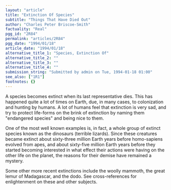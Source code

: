 ```yaml
---
layout: "article"
title: "Extinction Of Species"
subtitle: "Things That Have Died Out"
author: "Charles Peter Briscoe-Smith"
factuality: "Real"
pgg_id: "2R84"
permalink: "articles/2R84"
pgg_date: "1994/01/18"
article_date: "1994/01/18"
alternative_title_1: "Species, Extinction Of"
alternative_title_2: ""
alternative_title_3: ""
alternative_title_4: ""
submission_string: "Submitted by admin on Tue, 1994-01-18 01:00"
see_also: ["1R1"]
footnotes: {}
---
```

<div>
<p>A species becomes extinct when its last representative dies. This has happened quite a lot of times on Earth, due, in many cases, to colonization and hunting by humans. A lot of humans feel that extinction is very sad, and try to protect life-forms on the brink of extinction by naming them "endangered species" and being nice to them.</p>
<p>One of the most well known examples is, in fact, a whole group of extinct species known as the dinosaurs (terrible lizards). Since these creatures became extinct about sixty-three million Earth years before homo-sapiens evolved from apes, and about sixty-five million Earth years before they started becoming interested in what effect their actions were having on the other life on the planet, the reasons for their demise have remained a mystery.</p>
<p>Some other more recent extinctions include the woolly mammoth, the great lemur of Madagascar, and the dodo. See cross-references for enlightenment on these and other subjects.</p>
</div>
